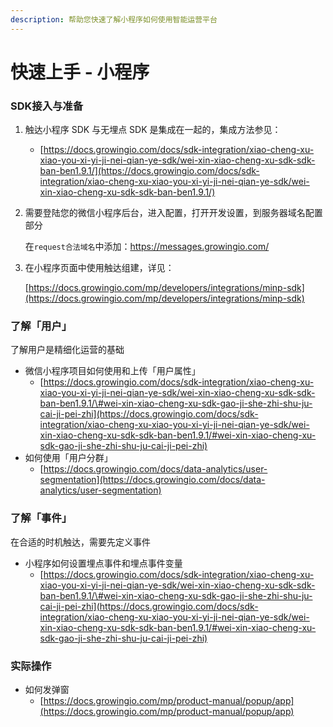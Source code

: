 ```yaml
---
description: 帮助您快速了解小程序如何使用智能运营平台
---
```


# 快速上手 - 小程序

### **SDK接入与准备**

1. 触达小程序 SDK 与无埋点 SDK 是集成在一起的，集成方法参见：
   * [https://docs.growingio.com/docs/sdk-integration/xiao-cheng-xu-xiao-you-xi-yi-ji-nei-qian-ye-sdk/wei-xin-xiao-cheng-xu-sdk-sdk-ban-ben1.9.1/](https://docs.growingio.com/docs/sdk-integration/xiao-cheng-xu-xiao-you-xi-yi-ji-nei-qian-ye-sdk/wei-xin-xiao-cheng-xu-sdk-sdk-ban-ben1.9.1/) 
2. 需要登陆您的微信小程序后台，进入配置，打开开发设置，到服务器域名配置部分

   在`request合法域名`中添加：https://messages.growingio.com/

3. 在小程序页面中使用触达组建，详见： 

    [https://docs.growingio.com/mp/developers/integrations/minp-sdk](https://docs.growingio.com/mp/developers/integrations/minp-sdk) 

### **了解「用户」**

了解用户是精细化运营的基础

* 微信小程序项目如何使用和上传「用户属性」
  * [https://docs.growingio.com/docs/sdk-integration/xiao-cheng-xu-xiao-you-xi-yi-ji-nei-qian-ye-sdk/wei-xin-xiao-cheng-xu-sdk-sdk-ban-ben1.9.1/\#wei-xin-xiao-cheng-xu-sdk-gao-ji-she-zhi-shu-ju-cai-ji-pei-zhi](https://docs.growingio.com/docs/sdk-integration/xiao-cheng-xu-xiao-you-xi-yi-ji-nei-qian-ye-sdk/wei-xin-xiao-cheng-xu-sdk-sdk-ban-ben1.9.1/#wei-xin-xiao-cheng-xu-sdk-gao-ji-she-zhi-shu-ju-cai-ji-pei-zhi)
* 如何使用「用户分群」
  * [https://docs.growingio.com/docs/data-analytics/user-segmentation](https://docs.growingio.com/docs/data-analytics/user-segmentation)

### **了解「事件」**

在合适的时机触达，需要先定义事件

* 小程序如何设置埋点事件和埋点事件变量
  * [https://docs.growingio.com/docs/sdk-integration/xiao-cheng-xu-xiao-you-xi-yi-ji-nei-qian-ye-sdk/wei-xin-xiao-cheng-xu-sdk-sdk-ban-ben1.9.1/\#wei-xin-xiao-cheng-xu-sdk-gao-ji-she-zhi-shu-ju-cai-ji-pei-zhi](https://docs.growingio.com/docs/sdk-integration/xiao-cheng-xu-xiao-you-xi-yi-ji-nei-qian-ye-sdk/wei-xin-xiao-cheng-xu-sdk-sdk-ban-ben1.9.1/#wei-xin-xiao-cheng-xu-sdk-gao-ji-she-zhi-shu-ju-cai-ji-pei-zhi)

### **实际操作**

* 如何发弹窗
  * [https://docs.growingio.com/mp/product-manual/popup/app](https://docs.growingio.com/mp/product-manual/popup/app)

